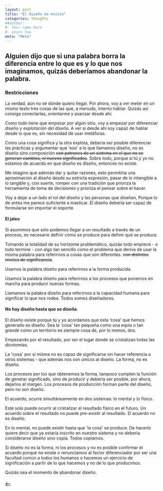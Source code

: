 ```yaml
---
layout: post
title: "El diseño no existe"
categories: thoughts
##author:
#- Your name here
#- yours too
meta: "Meta"
---
```


## Alguien dijo que si una palabra borra la diferencia entre lo que es y lo que nos imaginamos, quizás deberíamos abandonar la palabra.

### Restricciones
La verdad, aún no sé dónde quiero llegar. Por ahora, voy a ver meter en un mismo texto tres cosas de las que, a menudo, intento hablar. Quizás así consiga conectarlas, orientarme y avanzar desde ahí.

Como todo tiene que empezar por algún sitio, voy a empezar por diferenciar diseño y *explotación del diseño*. A ver si desde ahí soy capaz de hablar desde lo que es,
sin necesidad de usar metáforas.

Como una cosa significa y la otra explota, debería ser posible diferenciar las prácticas y argumentar que 'eso' a lo que llamamos diseño, no es diseño sino composición ~~con patrones de un sistema en el que no se generan cambios, ni nuevos significados~~. Sobre todo, porque si tú y yo no estamos de acuerdo en que diseño es diseño, entonces no existe.

Me imagino que además dar y quitar razones, esto permitiría una aproximación al diseño desde su estricta expresión, pasar de lo intangible a lo tangible y, con suerte, romper con una tradición que prioriza la herramienta de toma de decisiones y prioriza el pensar sobre el hacer.

Voy a dejar a un lado el rol del diseño y las personas que diseñan, Porque lo de antes me parece suficiente a masticar. El diseño debería ser capaz de formularse sin importar el soporte.

#### El jaleo
Si asumimos que solo podemos llegar a un resultado a través de un proceso, es necesario definir cómo se produce para definir qué se produce.

Tomando la totalidad de su horizonte problemático, quizás todo empiece - o todo termine - con algo tan sencillo como el problema que deriva de usar la misma palabra para referirnos a cosas que son diferentes. ~~con distintos niveles de significancia~~.

Usamos la palabra diseño para referirnos a la forma producida.

Usamos la palabra diseño para referirnos a los procesos que ponemos en marcha para producir nuevas formas.

Llamamos la palabra diseño para referirnos a la capacidad humana para significar lo que nos rodea. Todos somos diseñadores.

#### No hay diseño hasta que se diseña.
El diseño existe porque tú y yo acordamos que esta ‘cosa’ que hemos generado es diseño. Sea la 'cosa' tan pequeña como una equis o tan grande como un territorio es siempre cosa de, por lo menos, dos.

Empezando por el resultado, por ser el lugar donde se cristalizan todas las dicotomías.

La 'cosa' por si misma no es capaz de significarse sin hacer referencia a otros sistemas - que además nos son únicos al diseño. La forma, no es diseño.

Los procesos por los que obtenemos la forma, tampoco cumplen la función de generar significado, sino de producir y debería ser posible, por ahora, dejarlos al margen. Los procesos de producción forman parte del diseño, pero no son diseño.

El acuerdo, ocurre simultáneamente en dos sistemas: lo mental y lo físico.

Este solo puede ocurrir al cristalizar el resultado físico en el futuro. Un acuerdo sobre el resultado no puede pre-existir al resultado. El acuerdo no es diseño.

En lo mental, no puede existir hasta que 'la cosa' se produce. De hacerlo quiere decir que ya estaría inscrito en nuestro sistema y no debería considerarse diseño sino copia. Todos copiamos.

Si diseño no es la forma, ni los procesos y no es posible confirmar el acuerdo porque no existe o renunciamos al factor diferenciador por ser una facultad común a todos los humanos o hacemos un ejercicio de significación a partir de lo que hacemos y no de lo que producimos.

Quizás sea el momento de abandonar diseño.



##### [⟵](/../../incomplete/index.html)
